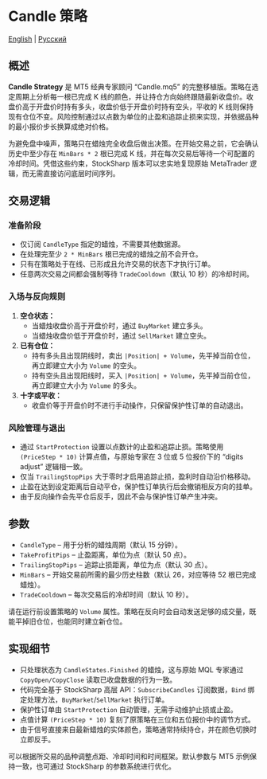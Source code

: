 # Candle 策略
[English](README.md) | [Русский](README_ru.md)

## 概述
**Candle Strategy** 是 MT5 经典专家顾问 “Candle.mq5” 的完整移植版。策略在选定周期上分析每一根已完成 K 线的颜色，并让持仓方向始终跟随最新收盘价。收盘价高于开盘价时持有多头，收盘价低于开盘价时持有空头，平收的 K 线则保持现有仓位不变。风险控制通过以点数为单位的止盈和追踪止损来实现，并依据品种的最小报价步长换算成绝对价格。

为避免盘中噪声，策略只在蜡烛完全收盘后做出决策。在开始交易之前，它会确认历史中至少存在 `MinBars * 2` 根已完成 K 线，并在每次交易后等待一个可配置的冷却时间。凭借这些约束，StockSharp 版本可以忠实地复现原始 MetaTrader 逻辑，而无需直接访问底层时间序列。

## 交易逻辑
### 准备阶段
- 仅订阅 `CandleType` 指定的蜡烛，不需要其他数据源。
- 在处理完至少 `2 * MinBars` 根已完成的蜡烛之前不会开仓。
- 只有在策略处于在线、已形成且允许交易的状态下才执行订单。
- 任意两次交易之间都会强制等待 `TradeCooldown`（默认 10 秒）的冷却时间。

### 入场与反向规则
1. **空仓状态：**
   - 当蜡烛收盘价高于开盘价时，通过 `BuyMarket` 建立多头。
   - 当蜡烛收盘价低于开盘价时，通过 `SellMarket` 建立空头。
2. **已有仓位：**
   - 持有多头且出现阴线时，卖出 `|Position| + Volume`，先平掉当前仓位，再立即建立大小为 `Volume` 的空头。
   - 持有空头且出现阳线时，买入 `|Position| + Volume`，先平掉当前仓位，再立即建立大小为 `Volume` 的多头。
3. **十字或平收：**
   - 收盘价等于开盘价时不进行手动操作，只保留保护性订单的自动退出。

### 风险管理与退出
- 通过 `StartProtection` 设置以点数计的止盈和追踪止损。策略使用 `(PriceStep * 10)` 计算点值，与原始专家在 3 位或 5 位报价下的 “digits adjust” 逻辑相一致。
- 仅当 `TrailingStopPips` 大于零时才启用追踪止损，盈利时自动沿价格移动。
- 止盈在达到设定距离后自动平仓，保护性订单执行后会撤销相反方向的挂单。
- 由于反向操作会先平仓后反手，因此不会与保护性订单产生冲突。

## 参数
- `CandleType` – 用于分析的蜡烛周期（默认 15 分钟）。
- `TakeProfitPips` – 止盈距离，单位为点（默认 50 点）。
- `TrailingStopPips` – 追踪止损距离，单位为点（默认 30 点）。
- `MinBars` – 开始交易前所需的最少历史柱数（默认 26，对应等待 52 根已完成蜡烛）。
- `TradeCooldown` – 每次交易后的冷却时间（默认 10 秒）。

请在运行前设置策略的 `Volume` 属性。策略在反向时会自动发送足够的成交量，既能平掉旧仓位，也能同时建立新仓位。

## 实现细节
- 只处理状态为 `CandleStates.Finished` 的蜡烛，这与原始 MQL 专家通过 `CopyOpen/CopyClose` 读取已收盘数据的行为一致。
- 代码完全基于 StockSharp 高层 API：`SubscribeCandles` 订阅数据，`Bind` 绑定处理方法，`BuyMarket`/`SellMarket` 执行订单。
- 保护性订单由 `StartProtection` 自动管理，无需手动维护止损或止盈。
- 点值计算 `(PriceStep * 10)` 复刻了原策略在三位和五位报价中的调节方式。
- 由于信号直接来自最新蜡烛的实体颜色，策略通常持续持仓，并在颜色切换时立即反手。

可以根据所交易的品种调整点距、冷却时间和时间框架。默认参数与 MT5 示例保持一致，也可通过 StockSharp 的参数系统进行优化。
